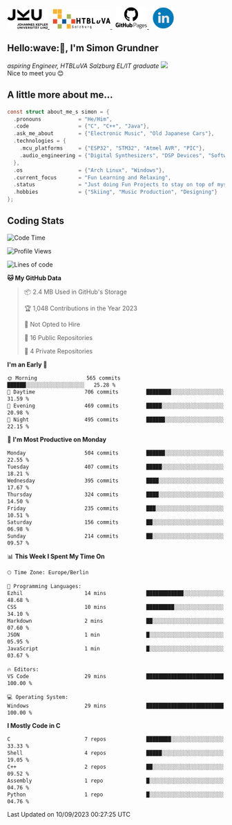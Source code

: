 <a href="https://www.jku.at/">
  <picture>
   <source media="(prefers-color-scheme: dark)" srcset="/images/jku_logo_weiss.png" height="45"/>
   <img alt="JKU Linz" src="/images/jku_logo_schwarz.png" height="45"/>
  </picture>
 </a> &nbsp;
 <a href="http://www.htl-salzburg.ac.at/startseite.html">
  <picture>
   <source media="(prefers-color-scheme: dark)" srcset="/images/htlbla_logo_weiss.png" height="45"/>
   <img alt="HTBLuVA Salzburg" src="/images/htlbla_logo_schwarz.png" height="45"/>
  </picture>
 </a> &nbsp;
 <a href="https://s-grundner.github.io/">
  <picture>
   <source media="(prefers-color-scheme: dark)" srcset="/images/pages_weiss.png" height="50"/>
   <img alt="Pages" src="/images/pages.png" height="50"/>
  </picture>
 </a> &nbsp;
 <a href="https://www.linkedin.com/in/simon-grundner-b0b9b8228/">
  <img alt="LinkedIn" src="/images/LinkedIn.png" height="50"/>
 </a>
</p>

<h2>Hello:wave:🏻, I'm Simon Grundner</h2>
<p><em>aspiring Engineer, HTBLuVA Salzburg EL/IT graduate
</a><img src="https://media.giphy.com/media/WUlplcMpOCEmTGBtBW/giphy.gif" width="30"></em><br>
Nice to meet you 😊</p>
 
<h2> A little more about me...</h2>
  
```c
const struct about_me_s simon = {
  .pronouns            = "He/Him",
  .code                = {"C", "C++", "Java"},
  .ask_me_about        = {"Electronic Music", "Old Japanese Cars"},
  .technologies = { 
    .mcu_platforms     = {"ESP32", "STM32", "Atmel AVR", "PIC"},
    .audio_engineering = {"Digital Synthesizers", "DSP Devices", "Software Sounddesign"},
  },
  .os                  = {"Arch Linux", "Windows"},
  .current_focus       = "Fun Learning and Relaxing",
  .status              = "Just doing Fun Projects to stay on top of myself",
  .hobbies             = {"Skiing", "Music Production", "Designing"}
};
 ```

<h2> Coding Stats </h2>

<!--START_SECTION:waka-->
![Code Time](http://img.shields.io/badge/Code%20Time-213%20hrs%2010%20mins-blue)

![Profile Views](http://img.shields.io/badge/Profile%20Views-0-blue)

![Lines of code](https://img.shields.io/badge/From%20Hello%20World%20I%27ve%20Written-20.9%20million%20lines%20of%20code-blue)

**🐱 My GitHub Data** 

> 📦 2.4 MB Used in GitHub's Storage 
 > 
> 🏆 1,048 Contributions in the Year 2023
 > 
> 🚫 Not Opted to Hire
 > 
> 📜 16 Public Repositories 
 > 
> 🔑 4 Private Repositories 
 > 
**I'm an Early 🐤** 

```text
🌞 Morning                565 commits         ██████░░░░░░░░░░░░░░░░░░░   25.28 % 
🌆 Daytime                706 commits         ████████░░░░░░░░░░░░░░░░░   31.59 % 
🌃 Evening                469 commits         █████░░░░░░░░░░░░░░░░░░░░   20.98 % 
🌙 Night                  495 commits         ██████░░░░░░░░░░░░░░░░░░░   22.15 % 
```
📅 **I'm Most Productive on Monday** 

```text
Monday                   504 commits         ██████░░░░░░░░░░░░░░░░░░░   22.55 % 
Tuesday                  407 commits         █████░░░░░░░░░░░░░░░░░░░░   18.21 % 
Wednesday                395 commits         ████░░░░░░░░░░░░░░░░░░░░░   17.67 % 
Thursday                 324 commits         ████░░░░░░░░░░░░░░░░░░░░░   14.50 % 
Friday                   235 commits         ███░░░░░░░░░░░░░░░░░░░░░░   10.51 % 
Saturday                 156 commits         ██░░░░░░░░░░░░░░░░░░░░░░░   06.98 % 
Sunday                   214 commits         ██░░░░░░░░░░░░░░░░░░░░░░░   09.57 % 
```


📊 **This Week I Spent My Time On** 

```text
🕑︎ Time Zone: Europe/Berlin

💬 Programming Languages: 
Ezhil                    14 mins             ████████████░░░░░░░░░░░░░   48.68 % 
CSS                      10 mins             █████████░░░░░░░░░░░░░░░░   34.10 % 
Markdown                 2 mins              ██░░░░░░░░░░░░░░░░░░░░░░░   07.60 % 
JSON                     1 min               █░░░░░░░░░░░░░░░░░░░░░░░░   05.95 % 
JavaScript               1 min               █░░░░░░░░░░░░░░░░░░░░░░░░   03.67 % 

🔥 Editors: 
VS Code                  29 mins             █████████████████████████   100.00 % 

💻 Operating System: 
Windows                  29 mins             █████████████████████████   100.00 % 
```

**I Mostly Code in C** 

```text
C                        7 repos             ████████░░░░░░░░░░░░░░░░░   33.33 % 
Shell                    4 repos             █████░░░░░░░░░░░░░░░░░░░░   19.05 % 
C++                      2 repos             ██░░░░░░░░░░░░░░░░░░░░░░░   09.52 % 
Assembly                 1 repo              █░░░░░░░░░░░░░░░░░░░░░░░░   04.76 % 
Python                   1 repo              █░░░░░░░░░░░░░░░░░░░░░░░░   04.76 % 
```




 Last Updated on 10/09/2023 00:27:25 UTC
<!--END_SECTION:waka-->
